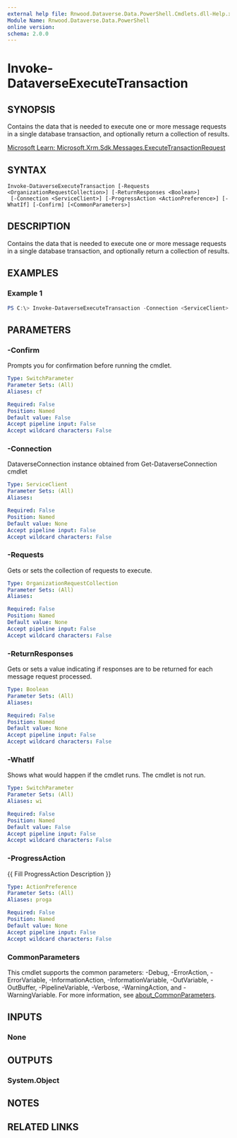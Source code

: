 ```yaml
---
external help file: Rnwood.Dataverse.Data.PowerShell.Cmdlets.dll-Help.xml
Module Name: Rnwood.Dataverse.Data.PowerShell
online version:
schema: 2.0.0
---
```


# Invoke-DataverseExecuteTransaction

## SYNOPSIS
Contains the data that is needed to execute one or more message requests in a single database transaction, and optionally return a collection of results.

[Microsoft Learn: Microsoft.Xrm.Sdk.Messages.ExecuteTransactionRequest](https://learn.microsoft.com/dotnet/api/Microsoft.Xrm.Sdk.Messages.ExecuteTransactionRequest)

## SYNTAX

```
Invoke-DataverseExecuteTransaction [-Requests <OrganizationRequestCollection>] [-ReturnResponses <Boolean>]
 [-Connection <ServiceClient>] [-ProgressAction <ActionPreference>] [-WhatIf] [-Confirm] [<CommonParameters>]
```

## DESCRIPTION
Contains the data that is needed to execute one or more message requests in a single database transaction, and optionally return a collection of results.

## EXAMPLES

### Example 1
```powershell
PS C:\> Invoke-DataverseExecuteTransaction -Connection <ServiceClient> -Requests <OrganizationRequestCollection> -ReturnResponses <bool?>
```

## PARAMETERS

### -Confirm
Prompts you for confirmation before running the cmdlet.

```yaml
Type: SwitchParameter
Parameter Sets: (All)
Aliases: cf

Required: False
Position: Named
Default value: False
Accept pipeline input: False
Accept wildcard characters: False
```

### -Connection
DataverseConnection instance obtained from Get-DataverseConnection cmdlet

```yaml
Type: ServiceClient
Parameter Sets: (All)
Aliases:

Required: False
Position: Named
Default value: None
Accept pipeline input: False
Accept wildcard characters: False
```

### -Requests
Gets or sets the collection of requests to execute.

```yaml
Type: OrganizationRequestCollection
Parameter Sets: (All)
Aliases:

Required: False
Position: Named
Default value: None
Accept pipeline input: False
Accept wildcard characters: False
```

### -ReturnResponses
Gets or sets a value indicating if responses are to be returned for each message request processed.

```yaml
Type: Boolean
Parameter Sets: (All)
Aliases:

Required: False
Position: Named
Default value: None
Accept pipeline input: False
Accept wildcard characters: False
```

### -WhatIf
Shows what would happen if the cmdlet runs. The cmdlet is not run.

```yaml
Type: SwitchParameter
Parameter Sets: (All)
Aliases: wi

Required: False
Position: Named
Default value: False
Accept pipeline input: False
Accept wildcard characters: False
```

### -ProgressAction
{{ Fill ProgressAction Description }}

```yaml
Type: ActionPreference
Parameter Sets: (All)
Aliases: proga

Required: False
Position: Named
Default value: None
Accept pipeline input: False
Accept wildcard characters: False
```

### CommonParameters
This cmdlet supports the common parameters: -Debug, -ErrorAction, -ErrorVariable, -InformationAction, -InformationVariable, -OutVariable, -OutBuffer, -PipelineVariable, -Verbose, -WarningAction, and -WarningVariable. For more information, see [about_CommonParameters](http://go.microsoft.com/fwlink/?LinkID=113216).

## INPUTS

### None
## OUTPUTS

### System.Object
## NOTES

## RELATED LINKS
